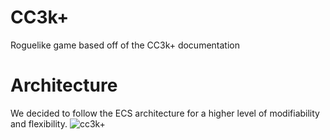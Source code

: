# CC3k+
Roguelike game based off of the CC3k+ documentation

# Architecture
We decided to follow the ECS architecture for a higher level of modifiability and flexibility. 
![cc3k+](https://github.com/user-attachments/assets/8722d36c-8301-4615-9a38-a45b8bf56180)
